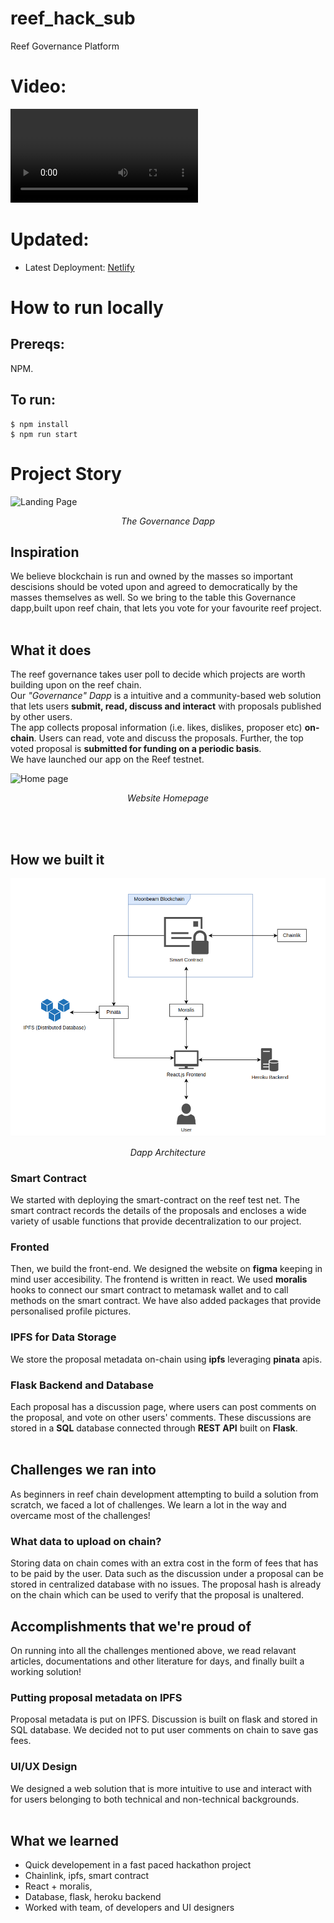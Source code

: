 # reef_hack_sub
Reef Governance Platform

# Video:
![demo video](https://github.com/alluringambiguous/reef_hack_sub/raw/master/reef.mp4)


# Updated:
* Latest Deployment: [Netlify](https://6385a65b528963465e4dcc53--beautiful-halva-9d585f.netlify.app/)


# How to run locally

## Prereqs:
NPM.

## To run:

```
$ npm install
$ npm run start
```


# Project Story

![Landing Page](https://raw.githubusercontent.com/alluringambiguous/reef_hack_sub/master/a%20landing%20page.png)
*<div align="center"> The Governance Dapp</div>*

## Inspiration

We believe blockchain is run and owned by the masses so important descisions should be voted upon and agreed to democratically by the masses themselves as well. So we bring to the table this Governance dapp,built upon reef chain, that lets you vote for your favourite reef project.
<br><br>
## What it does
The reef governance takes user poll to decide which projects are worth building upon on the reef chain.<br>
Our *"Governance" Dapp* is a intuitive and a community-based web solution that lets users **submit, read, discuss and interact** with proposals published by other users. <br>
The app collects proposal information (i.e. likes, dislikes, proposer etc) **on-chain**. Users can read, vote and discuss the proposals. Further, the top voted proposal is **submitted for funding on a periodic basis**. <br>
 We have launched our app on the Reef testnet.
 
 ![Home page](https://raw.githubusercontent.com/alluringambiguous/reef_hack_sub/master/homepage.png)
 *<div align="center"> Website Homepage </div>*
 
<br><br>
## How we built it
![Architecture](https://raw.githubusercontent.com/alluringambiguous/Frontend-StrawPoll/master/architecture.png)
*<div align="center"> Dapp Architecture </div>*

### Smart Contract
We started with deploying the smart-contract on the reef test net. The smart contract records the details of the proposals and encloses a wide variety of usable functions that provide decentralization to our project.

### Fronted
Then, we build the front-end. We designed the website on **figma** keeping in mind user accesibility. The frontend is written in react. We used **moralis** hooks to connect our smart contract to metamask wallet and to call methods on the smart contract. We have also added packages that provide personalised profile pictures.

### IPFS for Data Storage
We store the proposal metadata on-chain using **ipfs** leveraging **pinata** apis.

### Flask Backend and Database
Each proposal has a discussion page, where users can post comments on the proposal, and vote on other users' comments. These discussions are stored in a **SQL** database connected through **REST API** built on **Flask**. 
<br><br>
## Challenges we ran into
As beginners in reef chain development attempting to build a solution from scratch, we faced a lot of challenges. We learn a lot in the way and overcame most of the challenges!

### What data to upload on chain?
Storing data on chain comes with an extra cost in the form of fees that has to be paid by the user. Data such as the discussion under a proposal can be stored in centralized database with no issues.
The proposal hash is already on the chain which can be used to verify that the proposal is unaltered. <br>



## Accomplishments that we're proud of

On running into all the challenges mentioned above, we read relavant articles, documentations and other literature for days, and finally built a working solution!

### Putting proposal metadata on IPFS
Proposal metadata is put on IPFS. Discussion is built on flask and stored in SQL database. We decided not to put user comments on chain to save gas fees.


### UI/UX Design
We designed a web solution that is more intuitive to use and interact with for users belonging to both technical and non-technical backgrounds. <br><br>

## What we learned

* Quick developement in a fast paced hackathon project
* Chainlink, ipfs, smart contract
* React + moralis, 
* Database, flask, heroku backend
* Worked with team, of developers and UI designers
<br><br>
